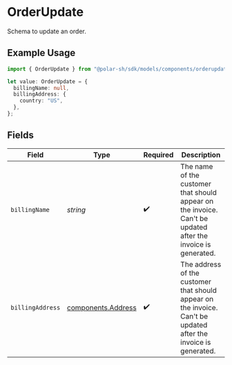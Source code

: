 # OrderUpdate

Schema to update an order.

## Example Usage

```typescript
import { OrderUpdate } from "@polar-sh/sdk/models/components/orderupdate.js";

let value: OrderUpdate = {
  billingName: null,
  billingAddress: {
    country: "US",
  },
};
```

## Fields

| Field                                                                                                           | Type                                                                                                            | Required                                                                                                        | Description                                                                                                     |
| --------------------------------------------------------------------------------------------------------------- | --------------------------------------------------------------------------------------------------------------- | --------------------------------------------------------------------------------------------------------------- | --------------------------------------------------------------------------------------------------------------- |
| `billingName`                                                                                                   | *string*                                                                                                        | :heavy_check_mark:                                                                                              | The name of the customer that should appear on the invoice. Can't be updated after the invoice is generated.    |
| `billingAddress`                                                                                                | [components.Address](../../models/components/address.md)                                                        | :heavy_check_mark:                                                                                              | The address of the customer that should appear on the invoice. Can't be updated after the invoice is generated. |